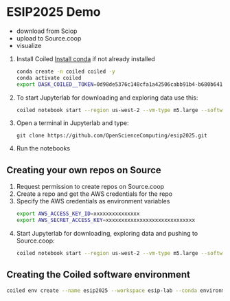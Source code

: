 # ESIP2025 Demo
* download from Sciop 
* upload to Source.coop 
* visualize

1. Install Coiled
   [Install conda](https://conda-forge.org/download/) if not already installed
   ``` bash
   conda create -n coiled coiled -y
   conda activate coiled
   export DASK_COILED__TOKEN=0d98de5376c148cfa1a42506cabb91b4-b680b641f13363e926760686e736175e59ecf1d5
   ```
1. To start Jupyterlab for downloading and exploring data use this: 
   ``` bash
   coiled notebook start --region us-west-2 --vm-type m5.large --software esip2025 --workspace esip-lab --disk-size 50GB
   ``` 
1. Open a terminal in Jupyterlab and type:
   ```
   git clone https://github.com/OpenScienceComputing/esip2025.git
   ```
1. Run the notebooks


## Creating your own repos on Source
1. Request permission to create repos on Source.coop 
1. Create a repo and get the AWS credentials for the repo
1. Specify the AWS credentials as environment variables
   ``` bash
   export AWS_ACCESS_KEY_ID=xxxxxxxxxxxxxxx
   export AWS_SECRET_ACCESS_KEY=xxxxxxxxxxxxxxxxxxxxxxxxxxxxx
   ```
1. Start Jupyterlab for downloading, exploring data and pushing to Source.coop:
   ``` bash
   coiled notebook start --region us-west-2 --vm-type m5.large --software esip2025 --workspace esip-lab --disk-size 50GB --env AWS_ACCESS_KEY_ID=$AWS_ACCESS_KEY_ID --env AWS_SECRET_ACCESS_KEY=$AWS_SECRET_ACCESS_KEY --env AWS_REQUEST_CHECKSUM_CALCULATION=WHEN_REQUIRED 
   ``` 
## Creating the Coiled software environment
   ``` bash
   coiled env create --name esip2025 --workspace esip-lab --conda environment.yml
   ```
